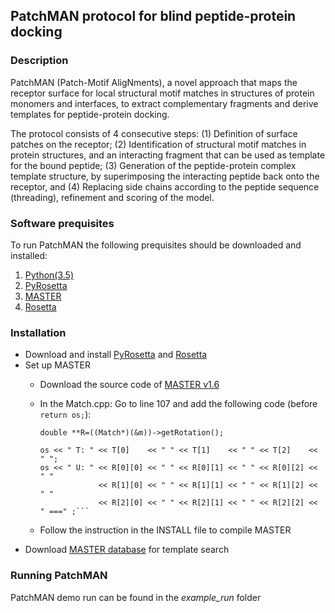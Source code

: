 ## PatchMAN protocol for blind peptide-protein docking

### Description

PatchMAN (Patch-Motif AligNments), a novel approach that maps the receptor surface for local structural motif matches in structures of protein monomers and interfaces, to extract complementary fragments and derive templates for peptide-protein docking.

The protocol consists of 4 consecutive steps: (1) Definition of surface patches on the receptor; (2) Identification of structural motif matches in protein structures, and an interacting fragment that can be used as template for the bound peptide; (3) Generation of the peptide-protein complex template structure, by superimposing the interacting peptide back onto the receptor, and (4) Replacing side chains according to the peptide sequence (threading), refinement and scoring of the model.


### Software prequisites

To run PatchMAN the following prequisites should be downloaded and installed:

1. [Python(3.5)](https://www.python.org/downloads/source/)
2. [PyRosetta](https://www.pyrosetta.org/downloads/legacy-pyrosetta3-download)
3. [MASTER](https://grigoryanlab.org/master/)
4. [Rosetta](https://www.rosettacommons.org/software/license-and-download)

### Installation

- Download and install [PyRosetta](https://www.pyrosetta.org/downloads/legacy-pyrosetta3-download) and [Rosetta](https://www.rosettacommons.org/software/license-and-download)
- Set up MASTER
  - Download the source code of [MASTER v1.6](https://grigoryanlab.org/index.php?sec=get&soft=MASTER)
  - In the Match.cpp:
Go to line 107 and add the following code (before ```return os;```):

    ```double *T=((Match*)(&m))->getTranslation();
    double **R=((Match*)(&m))->getRotation();

    os << " T: " << T[0]    << " " << T[1]    << " " << T[2]    << " ";
    os << " U: " << R[0][0] << " " << R[0][1] << " " << R[0][2] << " "
                 << R[1][0] << " " << R[1][1] << " " << R[1][2] << " "
                 << R[2][0] << " " << R[2][1] << " " << R[2][2] << " ===" ;```
  - Follow the instruction in the INSTALL file to compile MASTER 
- Download [MASTER database](https://grigoryanlab.org/master/#database) for template search

### Running PatchMAN

PatchMAN demo run can be found in the *example_run* folder
